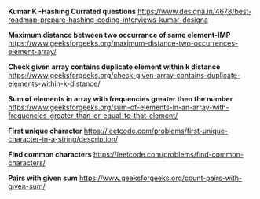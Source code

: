 **Kumar K -Hashing Currated questions**
https://www.desiqna.in/4678/best-roadmap-prepare-hashing-coding-interviews-kumar-desiqna

**Maximum distance between two occurrance of same element-IMP**
https://www.geeksforgeeks.org/maximum-distance-two-occurrences-element-array/

**Check given array contains duplicate element within k distance**
https://www.geeksforgeeks.org/check-given-array-contains-duplicate-elements-within-k-distance/

**Sum of elements in array with frequencies greater then the number**
https://www.geeksforgeeks.org/sum-of-elements-in-an-array-with-frequencies-greater-than-or-equal-to-that-element/

**First unique character**
https://leetcode.com/problems/first-unique-character-in-a-string/description/

**Find common characters**
https://leetcode.com/problems/find-common-characters/


**Pairs with given sum**
https://www.geeksforgeeks.org/count-pairs-with-given-sum/
